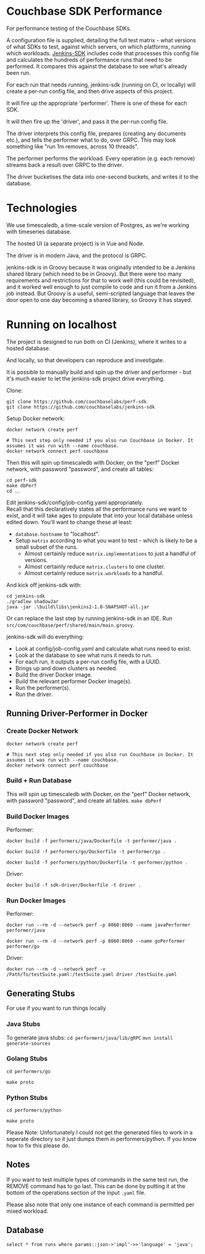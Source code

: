 # Couchbase SDK Performance
For performance testing of the Couchbase SDKs.

A configuration file is supplied, detailing the full test matrix - what versions of what SDKs to test, against which servers, on which platforms, running which workloads.
[Jenkins-SDK](https://github.com/couchbaselabs/jenkins-sdk) includes code that processes this config file and calculates the hundreds of performance runs that need to be performed.
It compares this against the database to see what's already been run.

For each run that needs running, jenkins-sdk (running on CI, or locally) will create a per-run config file, and then drive aspects of this project.

It will fire up the appropriate 'performer'.  There is one of these for each SDK.

It will then fire up the 'driver', and pass it the per-run config file.

The driver interprets this config file, prepares (creating any documents etc.), and tells the performer what to do, over GRPC.
This may look something like "run 1m removes, across 10 threads".

The performer performs the workload.
Every operation (e.g. each remove) streams back a result over GRPC to the driver.

The driver bucketises the data into one-second buckets, and writes it to the database.

# Technologies
We use timescaledb, a time-scale version of Postgres, as we're working with timeseries database.

The hosted UI (a separate project) is in Vue and Node.

The driver is in modern Java, and the protocol is GRPC.

jenkins-sdk is in Groovy because it was originally intended to be a Jenkins shared library (which need to be in Groovy).
But there were too many requirements and restrictions for that to work well (this could be revisited), and it worked well enough to just compile to code and run it from a Jenkins job instead.
But Groovy is a useful, semi-scripted language that leaves the door open to one day becoming a shared library, so Groovy it has stayed.

# Running on localhost
The project is designed to run both on CI (Jenkins), where it writes to a hosted database.

And locally, so that developers can reproduce and investigate.

It is possible to manually build and spin up the driver and performer - but it's much easier to let the jenkins-sdk project drive everything.

Clone:
```
git clone https://github.com/couchbaselabs/perf-sdk
git clone https://github.com/couchbaselabs/jenkins-sdk
```

Setup Docker network:

```
docker network create perf

# This next step only needed if you also run Couchbase in Docker. It assumes it was run with --name couchbase.
docker network connect perf couchbase
```

Then this will spin up timescaledb with Docker, on the "perf" Docker network, with password "password", and create all tables:
```
cd perf-sdk
make dbPerf
cd ..
```

Edit jenkins-sdk/config/job-config.yaml appropriately.  
Recall that this declaratively states all the performance runs we want to exist, and it will take ages to populate that into your local database unless edited down.
You'll want to change these at least:
* `database.hostname` to "localhost".
* Setup `matrix` according to what you want to test - which is likely to be a small subset of the runs.
  * Almost certainly reduce `matrix.implementations` to just a handful of versions.
  * Almost certainly reduce `matrix.clusters` to one cluster.
  * Almost certainly reduce `matrix.workloads` to a handful.


And kick off jenkins-sdk with:
```
cd jenkins-sdk
./gradlew shadowJar
java -jar .\build\libs\jenkins2-1.0-SNAPSHOT-all.jar
```

Or can replace the last step by running jenkins-sdk in an IDE.  Run `src/com/couchbase/perf/shared/main/main.groovy`.

jenkins-sdk will do everything:

* Look at config/job-config.yaml and calculate what runs need to exist.
* Look at the database to see what runs it needs to run.
* For each run, it outputs a per-run config file, with a UUID.
* Brings up and down clusters as needed.
* Build the driver Docker image.
* Build the relevant performer Docker image(s).
* Run the performer(s).
* Run the driver.

## Running Driver-Performer in Docker
### Create Docker Network
```
docker network create perf

# This next step only needed if you also run Couchbase in Docker. It assumes it was run with --name couchbase.
docker network connect perf couchbase
```

### Build + Run Database
This will spin up timescaledb with Docker, on the "perf" Docker network, with password "password", and create all tables.
`make dbPerf`

### Build Docker Images
Performer:

`docker build -f performers/java/Dockerfile -t performer/java .`

`docker build -f performers/go/Dockerfile -t performer/go .`

`docker build -f performers/python/Dockerfile -t performer/python .`

Driver:

`docker build -f sdk-driver/Dockerfile -t driver .`

### Run Docker Images
Performer:

`docker run --rm -d --network perf -p 8060:8060 --name javaPerformer performer/java`

`docker run --rm -d --network perf -p 8060:8060 --name goPerformer performer/go`

Driver:

`docker run --rm -d --network perf -v /Path/To/testSuite.yaml:/testSuite.yaml driver /testSuite.yaml`

## Generating Stubs
For use if you want to run things locally
### Java Stubs
To generate java stubs:
`cd performers/java/lib/gRPC`
`mvn install generate-sources`

### Golang Stubs
`cd performers/go`

`make proto`

### Python Stubs
`cd performers/python`

`make proto`

Please Note: Unfortunately I could not get the generated files to work in a seperate directory so it just dumps them in
performers/python. If you know how to fix this please do.

## Notes
If you want to test multiple types of commands in the same test run, the REMOVE command has to go last.
This can be done by putting it at the bottom of the operations section of the input `.yaml` file.

Please also note that only one instance of each command is permitted per mixed workload.


## Database

```
select * from runs where params::json->'impl'->>'language' = 'java';
```